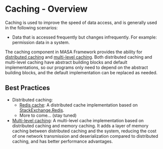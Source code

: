 ﻿# Caching - Overview

Caching is used to improve the speed of data access, and is generally used in the following scenarios:
   * Data that is accessed frequently but changes infrequently. For example: permission data in a system.

The caching component in MASA Framework provides the ability for [distributed caching](/framework/building-blocks/caching/stackexchange-redis) and [multi-level caching](/framework/building-blocks/caching/multilevel-cache). Both distributed caching and multi-level caching have abstract building blocks and default implementations, so our programs only need to depend on the abstract building blocks, and the default implementation can be replaced as needed.

## Best Practices

* Distributed caching:
    * [Redis cache](/framework/building-blocks/caching/stackexchange-redis): A distributed cache implementation based on [StackExchange.Redis](https://github.com/StackExchange/StackExchange.Redis).
    * More to come... (stay tuned)
* [Multi-level caching](/framework/building-blocks/caching/multilevel-cache): A multi-level cache implementation based on distributed caching and memory caching. It adds a layer of memory caching between distributed caching and the system, reducing the cost of one network transmission and deserialization compared to distributed caching, and has better performance advantages.